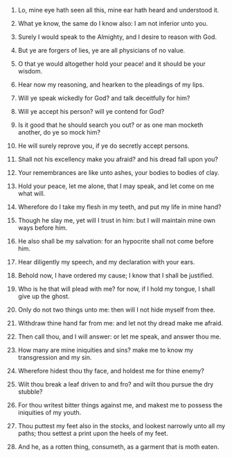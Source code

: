 1. Lo, mine eye hath seen all this, mine ear hath heard and
understood it.

2. What ye know, the same do I know also: I am not inferior unto
you.

3. Surely I would speak to the Almighty, and I desire to reason with
God.

4. But ye are forgers of lies, ye are all physicians of no value.

5. O that ye would altogether hold your peace! and it should be your
wisdom.

6. Hear now my reasoning, and hearken to the pleadings of my lips.

7. Will ye speak wickedly for God? and talk deceitfully for him?

8. Will ye accept his person? will ye contend for God?

9. Is it
good that he should search you out? or as one man mocketh another, do
ye so mock him?

10. He will surely reprove you, if ye do secretly
accept persons.

11. Shall not his excellency make you afraid? and his dread fall
upon you?

12. Your remembrances are like unto ashes, your bodies to
bodies of clay.

13. Hold your peace, let me alone, that I may speak, and let come on
me what will.

14. Wherefore do I take my flesh in my teeth, and put my life in
mine hand?

15. Though he slay me, yet will I trust in him: but I
will maintain mine own ways before him.

16. He also shall be my salvation: for an hypocrite shall not come
before him.

17. Hear diligently my speech, and my declaration with your ears.

18. Behold now, I have ordered my cause; I know that I shall be
justified.

19. Who is he that will plead with me? for now, if I hold my tongue,
I shall give up the ghost.

20. Only do not two things unto me: then will I not hide myself from
thee.

21. Withdraw thine hand far from me: and let not thy dread make me
afraid.

22. Then call thou, and I will answer: or let me speak, and answer
thou me.

23. How many are mine iniquities and sins? make me to know my
transgression and my sin.

24. Wherefore hidest thou thy face, and holdest me for thine enemy?

25. Wilt thou break a leaf driven to and fro? and wilt thou pursue
the dry stubble?

26. For thou writest bitter things against me, and
makest me to possess the iniquities of my youth.

27. Thou puttest my feet also in the stocks, and lookest narrowly
unto all my paths; thou settest a print upon the heels of my feet.

28. And he, as a rotten thing, consumeth, as a garment that is moth
eaten.